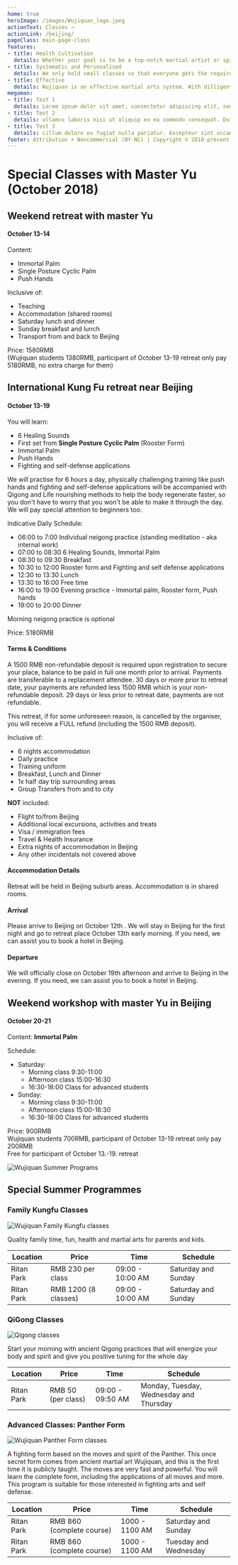 ```yaml
---
home: true
heroImage: /images/Wujiquan_logo.jpeg
actionText: Classes →
actionLink: /beijing/
pageClass: main-page-class
features:
- title: Health Cultivation
  details: Whether your goal is to be a top-notch martial artist or spiritual cultivation, you will get a firm foundation and stay healthy physically, mentally and spiritually.
- title: Systematic and Personalised
  details: We only hold small classes so that everyone gets the required attention. Our instructors teach in a systematic manner to ensure you can progress in the best manner.
- title: Effective
  details: Wujiquan is an effective martial arts system. With dilligent practice and correct guidance, you can start feeling the effects and benefits yourself in a matter of months. 
megaman:
- title: Test 1
  details: Lorem ipsum dolor sit amet, consectetur adipiscing elit, sed do eiusmod tempor incididunt ut labore et dolore magna aliqua. Ut enim ad minim veniam, quis nostrud exercitation
- title: Test 2
  details: ullamco laboris nisi ut aliquip ex ea commodo consequat. Duis aute irure dolor in reprehenderit in voluptate velit esse
- title: Test 3
  details: cillum dolore eu fugiat nulla pariatur. Excepteur sint occaecat cupidatat non proident, sunt in culpa qui officia deserunt mollit anim id est laborum.g/
footer: Attribution + Noncommercial (BY-NC) | Copyright © 2018-present Lee Hanxue
---
```

<h1>Special Classes with Master Yu (October 2018)</h1>
<div class="features">
<div class="feature">
  <h2>Weekend retreat with master Yu</h2>
  <h4>October 13-14</h4>
  <p>Content:
  <ul>
    <li>Immortal Palm</li>
    <li>Single Posture Cyclic Palm</li>
    <li>Push Hands</li>
  </ul>
  </p>
  <p>Inclusive of:
  <ul>
    <li>Teaching</li>
    <li>Accommodation (shared rooms)</li>
    <li>Saturday lunch and dinner</li>
    <li>Sunday breakfast and lunch</li>
    <li>Transport from and back to Beijing</li>
  </ul>
  </p>
  <p>Price: 1580RMB <br />(Wujiquan students 1380RMB, participant of October 13-19 retreat only pay 5180RMB, no extra charge for them)</p>
</div>
<div class="feature">
  <h2>International Kung Fu retreat near Beijing</h2>
  <h4>October 13-19</h4>
  <p>You will learn:
  <ul>
    <li>6 Healing Sounds</li>
    <li>First set from <b>Single Posture Cyclic Palm</b> (Rooster Form)</li>
    <li>Immortal Palm</li>
    <li>Push Hands</li>
    <li>Fighting and self-defense applications</li>
  </ul>
  </p>
  <p>We will practise for 6 hours a day, physically challenging training like push hands and fighting and self-defense applications will be accompanied with Qigong and Life nourishing methods to help the body regenerate faster, so you don't have to worry that you won't be able to make it through the day. We will pay special attention to beginners too.</p>
  <p>Indicative Daily Schedule:
  <ul>
    <li>06:00 to 7:00       Individual neigong practice (standing meditation - aka internal work)</li>
    <li>07:00 to 08:30       6 Healing Sounds, Immortal Palm</li>
    <li>08:30 to 09:30       Breakfast</li>
    <li>10:30 to 12:00       Rooster form and Fighting and self defense applications</li>
    <li>12:30 to 13:30       Lunch</li>
    <li>13:30 to 16:00       Free time</li>
    <li>16:00 to 19:00       Evening practice - Immortal palm, Rooster form, Push hands</li>
    <li>19:00 to 20:00       Dinner</li>
  </ul>
  Morning neigong practice is optional<br />
  <p>Price: 5180RMB</p>
  <h4>Terms &amp; Conditions</h4>
  <p>A 1500 RMB non-refundable deposit is required upon registration to secure your place, balance to be paid in full one month prior to arrival. Payments are transferable to a replacement attendee. 30 days or more prior to retreat date, your payments are refunded less 1500 RMB which is your non-refundable deposit. 29 days or less prior to retreat date, payments are not refundable.</p>
  <p>This retreat, if for some unforeseen reason, is cancelled by the organiser, you will receive a FULL refund (including the 1500 RMB deposit).
  </p>
  <p>Inclusive of:
  <ul>
    <li>6 nights accommodation</li>
    <li>Daily practice</li>
    <li>Training uniform</li>
    <li>Breakfast, Lunch and Dinner</li>
    <li>1x half day trip surrounding areas</li>
    <li>Group Transfers from and to city</li>
  </ul>
  </p>
  <p><b>NOT</b> included:
  <ul>
    <li>Flight to/from Beijing</li>
    <li>Additional local excursions, activities and treats</li>
    <li>Visa / immigration fees</li>
    <li>Travel &amp; Health Insurance</li>
    <li>Extra nights of accommodation in Beijing</li>
    <li>Any other incidentals not covered above</li>
  </ul>
  </p>
  <h4>Accommodation Details</h4>
  <p>Retreat will be held in Beijing suburb areas. Accommodation is in shared rooms.</p>
  <h4>Arrival</h4>
  <p>Please arrive to Beijing on October 12th . We will stay in Beijing for the first night and go to retreat place October 13th early morning.  If you need, we can assist you to book a hotel in Beijing.</p>
  <h4>Departure</h4>
  <p>We will officially close on October 19th afternoon and arrive to Beijing in the evening. If you need, we can assist you to book a hotel in Beijing.</p>

</div>
<div class="feature">
  <h2>Weekend workshop with master Yu in Beijing</h2>
  <h4>October 20-21</h4>
  <p>Content: <b>Immortal Palm</b></p>
  <p>Schedule:
  <ul>
    <li>Saturday:
      <ul>
        <li>Morning class 9:30-11:00</li>
        <li>Afternoon class 15:00-16:30</li>
        <li>16:30-18:00 Class for advanced students</li>
      </ul>
    </li>
    <li>Sunday:
      <ul>
        <li>Morning class 9:30-11:00</li>
        <li>Afternoon class 15:00-16:30</li>
        <li>16:30-18:00 Class for advanced students</li>
      </ul>
    </li>
  </ul>
  </p>
  <p>Price: 900RMB <br />
  Wujiquan students 700RMB, participant of October 13-19 retreat only pay 200RMB<br />
  Free for participant of October 13.-19. retreat</p>
</div>
</div>
<div id="container">
<img src="/images/Wujiquan_Summer_Programmes_2018.jpeg" alt="Wujiquan Summer Programs" />
</div>

## Special Summer Programmes

### Family Kungfu Classes
<div id="container">
<img src="/images/wujiquan_Family_Kungfu_2018.jpeg" alt="Wujiquan Family Kungfu classes" />
</div>

Quality family time, fun, health and martial arts for parents and kids. 

| Location       | Price        | Time    | Schedule |
| ------------- |--------|----------|----------|
| Ritan Park | RMB 230 per class | 09:00 - 10:00 AM | Saturday and Sunday |
| Ritan Park | RMB 1200 (8 classes) | 09:00 - 10:00 AM | Saturday and Sunday |

### QiGong Classes
<div id="container">
<img src="/images/wujiquan_morning_qigong_2018_classes.jpg" alt="Qigong classes" />
</div>

Start your morning with ancient Qigong practices that will energize your body and spirit and give you positive tuning for the whole day

| Location       | Price        | Time    | Schedule |
| ------------- |--------|----------|----------|
| Ritan Park | RMB 50 (per class) | 09:00 - 09:50 AM | Monday, Tuesday, Wednesday and Thursday |

### Advanced Classes: Panther Form
<div id="container">
<img src="/images/wujiquan_panther_form_2018.jpeg" alt="Wujiquan Panther Form classes" />
</div>

A fighting form based on the moves and spirit of the Panther. This once secret form comes from ancient martial art Wujiquan, and this is the first time it is publicly taught. The moves are very fast and powerful. You will learn the complete form, including the applications of all moves and more. This program is suitable for those interested in fighting arts and self defense. 


| Location       | Price        | Time    | Schedule |
| ------------- |--------|----------|----------|
| Ritan Park | RMB 860 (complete course) | 1000 - 1100 AM | Saturday and Sunday |
| Ritan Park | RMB 860 (complete course) | 1000 - 1100 AM | Tuesday and Wednesday |
